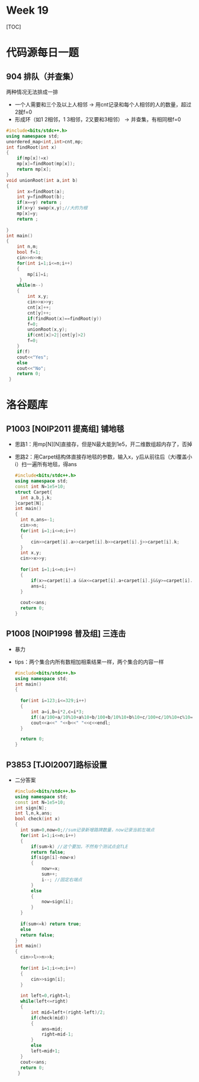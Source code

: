 # Week 19

[TOC]

# 代码源每日一题

## 904 排队（并查集）

两种情况无法排成一排

- 一个人需要和三个及以上人相邻 -> 用cnt记录和每个人相邻的人的数量，超过2就f=0
- 形成环（如1 2相邻，1 3相邻，2又要和3相邻） -> 并查集，有相同根f=0

```C++
#include<bits/stdc++.h>
using namespace std;
unordered_map<int,int>cnt,mp;
int findRoot(int x)
{
	if(mp[x]!=x)
	mp[x]=findRoot(mp[x]);
	return mp[x];
}
void unionRoot(int a,int b)
{
	int x=findRoot(a);
	int y=findRoot(b);
	if(x==y) return ;
	if(x>y) swap(x,y);//大的为根
	mp[x]=y;
	return ; 
	
}
int main()
{	
	int n,m;
	bool f=1;
	cin>>n>>m;
	for(int i=1;i<=n;i++)
	{
		mp[i]=i;
	 } 
	while(m--)
	{
		int x,y;
		cin>>x>>y;
		cnt[x]++;
		cnt[y]++;
		if(findRoot(x)==findRoot(y))
		f=0;
		unionRoot(x,y);
		if(cnt[x]>2||cnt[y]>2)
		f=0;
	}
	if(f)
	cout<<"Yes";
	else
	cout<<"No";
	return 0;
 } 
```



# 洛谷题库

## P1003 [NOIP2011 提高组] 铺地毯

- 思路1：用mp\[N][N]直接存，但是N最大能到1e5，开二维数组超内存了，否掉

- 思路2：用Carpet结构体直接存地毯的参数，输入x，y后从前往后（大i覆盖小i）扫一遍所有地毯，得ans

  ```C++
  #include<bits/stdc++.h>
  using namespace std;
  const int N=1e5+10;
  struct Carpet{
  	int a,b,j,k;
  }carpet[N];
  int main()
  {
  	int n,ans=-1;
  	cin>>n;
  	for(int i=1;i<=n;i++)
  	{
  		cin>>carpet[i].a>>carpet[i].b>>carpet[i].j>>carpet[i].k;
  	}
  	int x,y;
  	cin>>x>>y;
  	
  	for(int i=1;i<=n;i++)
  	{
  		if(x>=carpet[i].a &&x<=carpet[i].a+carpet[i].j&&y>=carpet[i].b &&y<=carpet[i].b +carpet[i].k)
  		ans=i;
  	}
  	
  	cout<<ans;
  	return 0;
  }
  ```

  

## P1008 [NOIP1998 普及组] 三连击

-  暴力

- tips：两个集合内所有数相加相乘结果一样，两个集合的内容一样

  ```C++
  #include<bits/stdc++.h>
  using namespace std;
  int main()
  {
  	
  	for(int i=123;i<=329;i++)
  	{
  		int a=i,b=i*2,c=i*3;
  		if((a/100+a/10%10+a%10+b/100+b/10%10+b%10+c/100+c/10%10+c%10==1+2+3+4+5+6+7+8+9)&&((a/100)*(a/10%10)*(a%10)*(b/100)*(b/10%10)*(b%10)*(c/100)*(c/10%10)*(c%10)==1*2*3*4*5*6*7*8*9))
  		cout<<a<<" "<<b<<" "<<c<<endl;
  	}
  
  	return 0;
  }
  ```

  

## P3853 [TJOI2007]路标设置

- 二分答案

  ```C++
  #include<bits/stdc++.h>
  using namespace std;
  const int N=1e5+10;
  int sign[N];
  int l,n,k,ans;
  bool check(int x)
  {
  	int sum=0,now=0;//sum记录新增路牌数量，now记录当前左端点
  	for(int i=1;i<=n;i++)
  	{
  		if(sum>k) //这个要加，不然有个测试点会TLE
  		return false;
  		if(sign[i]-now>x)
  		{
  			now+=x;
  			sum++;
  			i--; //固定右端点
  		}
  		else
  		{
  			now=sign[i];
  		}
  	}
  	
  	if(sum<=k) return true;
  	else
  	return false;
  }
  int main()
  {
  	cin>>l>>n>>k;
  	
  	for(int i=1;i<=n;i++)
  	{
  		cin>>sign[i];
  	}
  	
  	int left=0,right=l;
  	while(left<=right)
  	{
  		int mid=left+(right-left)/2;
  		if(check(mid))
  		{
  			ans=mid;
  			right=mid-1;
  		}
  		else
  		left=mid+1;
  	}
  	cout<<ans;
  	return 0;
   } 
  ```

  

























































